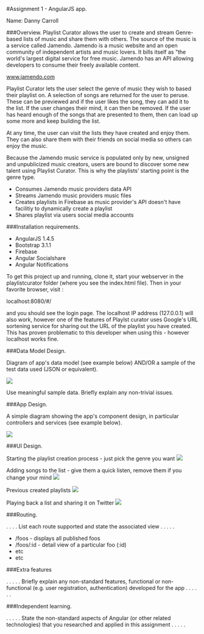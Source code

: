 #Assignment 1 - AngularJS app.

Name: Danny Carroll

###Overview.
Playlist Curator allows the user to create and stream Genre-based lists of music and share them with others. The source of the music is a service called Jamendo. Jamendo is a music website and an open community of independent artists and music lovers. It bills itself as "the world's largest digital service for free music. Jamendo has an API allowing developers to consume their freely available content.

www.jamendo.com

Playlist Curator lets the user select the genre of music they wish to based their playlist on. A selection of songs are returned for the user to peruse. These can be previewed and if the user likes the song, they can add it to the list. If the user changes their mind, it can then be removed. If the user has heard enough of the songs that are presented to them, then can load up some more and keep building the list.

At any time, the user can visit the lists they have created and enjoy them. They can also share them with their friends on social media so others can enjoy the music. 

Because the Jamendo music service is populated only by new, unsigned and unpublicized music creators, users are bound to discover some new talent using Playlist Curator. This is why the playlists’ starting point is the genre type.

 
 + Consumes Jamendo music providers data API
 + Streams Jamendo music providers music files
 + Creates playlists in Firebase as music provider's API doesn't have facilitiy to dynamically create a playlist
 + Shares playlist via users social media accounts
 

###Installation requirements.

+ AngularJS 1.4.5
+ Bootstrap 3.1.1
+ Firebase
+ Angular Socialshare
+ Angular Notifications


To get this project up and running, clone it, start your webserver in the playlistcurator folder (where you see the index.html file). Then in your favorite browser, visit :

localhost:8080/#/

and you should see the login page. The localhost IP address (127.0.0.1) will also work, however one of the features of Playlst curator uses Google's URL sortening service for sharing out the URL of the playlist you have created. This has proven problematic to this developer when using this - however localhost works fine.

###Data Model Design.

Diagram of app's data model (see example below) AND/OR a sample of the test data used (JSON or equivalent).

![][image1]

Use meaningful sample data. Briefly explain any non-trivial issues.

###App Design.

A simple diagram showing the app's component design, in particular controllers and services (see example below).

![][image2]

###UI Design.

Starting the playlist creation process - just pick the genre you want
![][image3]

Adding songs to the list - give them a quick listen, remove them if you change your mind
![][image4]

Previous created playlists
![][image5]

Playing back a list and sharing it on Twitter
![][image6]

###Routing.

. . . . List each route supported and state the associated view . . . . . 
+ /foos - displays all published foos
+ /foos/:id - detail view of a particular foo (:id)
+ etc
+ etc

###Extra features

. . . . . Briefly explain any non-standard features, functional or non-functional (e.g. user registration, authentication) developed for the app . . . . . .  

###Independent learning.

. . . . . State the non-standard aspects of Angular (or other related technologies) that you researched and applied in this assignment . . . . .  

[image1]: ./model.png
[image2]: ./design.png
[image3]: http://dancar38.100webcustomers.com/screenshots/create_playlist.png
[image4]: http://dancar38.100webcustomers.com/screenshots/creating_list.png
[image5]: http://dancar38.100webcustomers.com/screenshots/your_playlists.png
[image6]: http://dancar38.100webcustomers.com/screenshots/share_playlist.png

